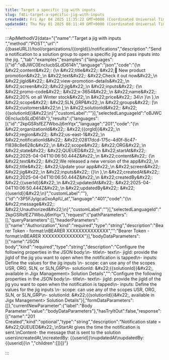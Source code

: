 ```yaml
---
title: Target a specific jig with inputs
slug: f4Ei-target-a-specific-jig-with-inputs
createdAt: Fri Apr 04 2025 11:35:22 GMT+0000 (Coordinated Universal Time)
updatedAt: Thu May 01 2025 08:11:49 GMT+0000 (Coordinated Universal Time)
---
```


:::ApiMethodV2{data="{&#x22;name&#x22;:&#x22;Target a jig with inputs &#x22;,&#x22;method&#x22;:&#x22;POST&#x22;,&#x22;url&#x22;:&#x22;{{baseURL}}/tool/organizations/{{orgId}}/notifications&#x22;,&#x22;description&#x22;:&#x22;Send a notification to a solution group to open a specific jig and pass inputs into the jig. &#x22;,&#x22;tab&#x22;:&#x22;examples&#x22;,&#x22;examples&#x22;:{&#x22;languages&#x22;:[{&#x22;id&#x22;:&#x22;oBJWC0EncIucbSLdD614h&#x22;,&#x22;language&#x22;:&#x22;json&#x22;,&#x22;code&#x22;:&#x22;{\n  \&#x22;content\&#x22;: {\n    \&#x22;title\&#x22;: \&#x22;🎉 New product promotion\&#x22;,\n    \&#x22;text\&#x22;: \&#x22;Check it out now\&#x22;,\n    \&#x22;jigId\&#x22;: \&#x22;view-promotion-details\&#x22;,\n    \&#x22;screen\&#x22;:\&#x22;jig\&#x22;,\n    \&#x22;inputs\&#x22;: {\n      \&#x22;promo-code\&#x22;: \&#x22;x-3654\&#x22;,\n      \&#x22;name\&#x22;: \&#x22;20% on all Winter stock\&#x22;,\n      \&#x22;price\&#x22;: 34\n    }\n  },\n  \&#x22;scope\&#x22;: \&#x22;SLN_GRP\&#x22;,\n  \&#x22;groups\&#x22;: [\n    \&#x22;customers\&#x22;\n  ],\n  \&#x22;solutionId\&#x22;: \&#x22;{{solutionId}}\&#x22;\n}&#x22;,&#x22;customLabel&#x22;:&#x22;&#x22;}],&#x22;selectedLanguageId&#x22;:&#x22;oBJWC0EncIucbSLdD614h&#x22;},&#x22;results&#x22;:{&#x22;languages&#x22;:[{&#x22;id&#x22;:&#x22;2kpGSRsfEZ7WboJj6mYqx&#x22;,&#x22;language&#x22;:&#x22;201&#x22;,&#x22;code&#x22;:&#x22;{\n    \&#x22;organizationId\&#x22;: \&#x22;{{orgId}}\&#x22;,\n    \&#x22;region\&#x22;: \&#x22;us-east-1\&#x22;,\n    \&#x22;notificationId\&#x22;: \&#x22;02817dcd-175c-4d0f-8c47-f1838c8e628c\&#x22;,\n    \&#x22;scope\&#x22;: \&#x22;ORG\&#x22;,\n    \&#x22;state\&#x22;: \&#x22;QUEUED\&#x22;,\n    \&#x22;startAt\&#x22;: \&#x22;2025-04-04T10:06:50.444Z\&#x22;,\n    \&#x22;content\&#x22;: {\n        \&#x22;text\&#x22;: \&#x22;We released a new version of the app\&#x22;,\n        \&#x22;title\&#x22;: \&#x22;Update your app\&#x22;,\n        \&#x22;screen\&#x22;: \&#x22;jig\&#x22;,\n        \&#x22;inputs\&#x22;: {}\n    },\n    \&#x22;createdAt\&#x22;: \&#x22;2025-04-04T10:06:50.444Z\&#x22;,\n    \&#x22;createdBy\&#x22;: \&#x22;{{userId}}\&#x22;,\n    \&#x22;updatedAt\&#x22;: \&#x22;2025-04-04T10:06:50.444Z\&#x22;,\n    \&#x22;updatedBy\&#x22;: \&#x22;{{userId}}\&#x22;\n}&#x22;,&#x22;customLabel&#x22;:&#x22;&#x22;},{&#x22;id&#x22;:&#x22;r3P5FJyIgcaGxoApIU_at&#x22;,&#x22;language&#x22;:&#x22;401&#x22;,&#x22;code&#x22;:&#x22;{\n    \&#x22;message\&#x22;: \&#x22;Unauthorized\&#x22;\n}&#x22;,&#x22;customLabel&#x22;:&#x22;&#x22;}],&#x22;selectedLanguageId&#x22;:&#x22;2kpGSRsfEZ7WboJj6mYqx&#x22;},&#x22;request&#x22;:{&#x22;pathParameters&#x22;:[],&#x22;queryParameters&#x22;:[],&#x22;headerParameters&#x22;:[{&#x22;name&#x22;:&#x22;Authorization&#x22;,&#x22;kind&#x22;:&#x22;required&#x22;,&#x22;type&#x22;:&#x22;string&#x22;,&#x22;description&#x22;:&#x22;Bearer Token - format:\nBEARER XXXXXXXXXXXXXX&#x22;,&#x22;&#x22;:&#x22;Bearer Token - format:\nBEARER XXXXXXXXXXXXXX&#x22;}],&#x22;bodyDataParameters&#x22;:[{&#x22;name&#x22;:&#x22;JSON body&#x22;,&#x22;kind&#x22;:&#x22;required&#x22;,&#x22;type&#x22;:&#x22;string&#x22;,&#x22;description&#x22;:&#x22;Configure the following properties in the JSON body:\n- title\n- text\n- jigId: provide the jigId of the jig you want to open when the notification is tapped\n- inputs: Define the values for the jig inputs \n- scope: can use any of the scopes USR, ORG, SLN, or SLN_GRP\n- solutionId: \&#x22;{{solutionId}}\&#x22;, available in Jigx Management> Solution Details&#x22;,&#x22;&#x22;:&#x22;Configure the following properties in the JSON body:\n- title\n- text\n- jigId: provide the jigId of the jig you want to open when the notification is tapped\n- inputs: Define the values for the jig inputs \n- scope: can use any of the scopes USR, ORG, SLN, or SLN_GRP\n- solutionId: \&#x22;{{solutionId}}\&#x22;, available in Jigx Management> Solution Details&#x22;}],&#x22;formDataParameters&#x22;:[]},&#x22;currentNewParameter&#x22;:{&#x22;label&#x22;:&#x22;Body Parameter&#x22;,&#x22;value&#x22;:&#x22;bodyDataParameters&#x22;},&#x22;hasTryItOut&#x22;:false,&#x22;response&#x22;:[{&#x22;name&#x22;:&#x22;201 Created&#x22;,&#x22;kind&#x22;:&#x22;optional&#x22;,&#x22;type&#x22;:&#x22;string&#x22;,&#x22;description&#x22;:&#x22;Notification  state = \&#x22;QUEUED\&#x22;,\nStartAt gives the time the notification is sent.\nContent- the message that is sent to the solution users\ncreatedAt,\ncreatedBy: {{userid}}\nupdatedAt\nupdatedBy: {{userid}}\n    &#x22;,&#x22;children&#x22;:[]}]}"}

:::


